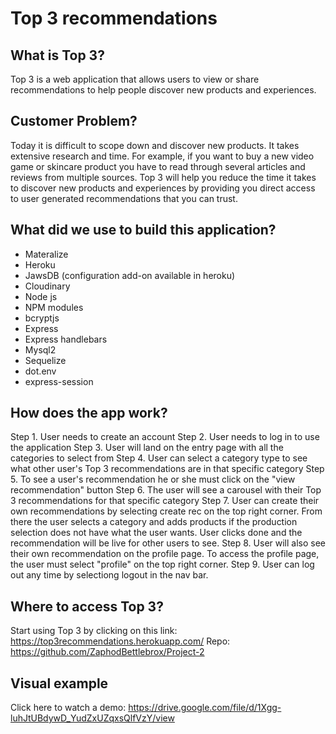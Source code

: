 # Top 3 recommendations

## What is Top 3?
Top 3 is a web application that allows users to view or share recommendations to help people discover new products and experiences.

## Customer Problem?
Today it is difficult to scope down and discover new products. It takes extensive research and time. For example, if you want to buy a new video game or skincare product you have to read through several articles and reviews from multiple sources. Top 3 will help you reduce the time it takes to discover new products and experiences by providing you direct access to user generated recommendations that you can trust.

## What did we use to build this application?
* Materalize
* Heroku
* JawsDB (configuration add-on available in heroku)
* Cloudinary
* Node js
* NPM modules
* bcryptjs
* Express
* Express handlebars
* Mysql2
* Sequelize
* dot.env
* express-session

## How does the app work?

Step 1. User needs to create an account
Step 2. User needs to log in to use the application
Step 3. User will land on the entry page with all the categories to select from
Step 4. User can select a category type to see what other user's Top 3 recommendations are in that specific category
Step 5. To see a user's recommendation he or she must click on the "view recommendation" button
Step 6. The user will see a carousel with their Top 3 recommendations for that specific category
Step 7. User can create their own recommendations by selecting create rec on the top right corner. From there the user selects a category and adds products if the production selection does not have what the user wants.  User clicks done and the recommendation will be live for other users to see.
Step 8. User will also see their own recommendation on the profile page.  To access the profile page, the user must select "profile" on the top right corner.
Step 9. User can log out any time by selectiong logout in the nav bar.

## Where to access Top 3?
Start using Top 3 by clicking on this link: https://top3recommendations.herokuapp.com/
Repo: https://github.com/ZaphodBettlebrox/Project-2
## Visual example
Click here to watch a demo: https://drive.google.com/file/d/1Xgg-luhJtUBdywD_YudZxUZqxsQlfVzY/view 

